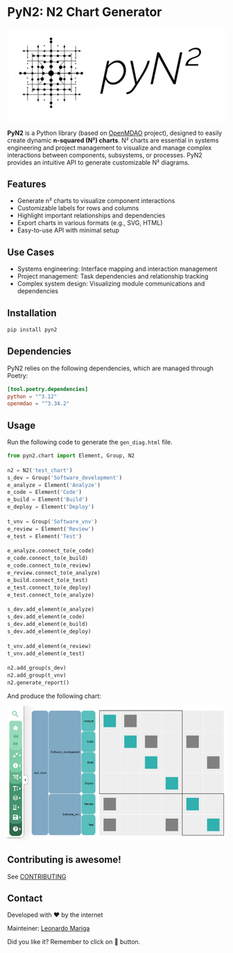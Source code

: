 # PyN2: N2 Chart Generator

<div align="center">
  <img src="https://raw.githubusercontent.com/leomariga/pyn2/main/doc/logo.jpg"><br>
</div>

**PyN2** is a Python library (based on [OpenMDAO](https://github.com/OpenMDAO/OpenMDAO) project), designed to easily create dynamic **n-squared (N²) charts**. N² charts are essential in systems engineering and project management to visualize and manage complex interactions between components, subsystems, or processes. PyN2 provides an intuitive API to generate customizable N² diagrams.

## Features
- Generate n² charts to visualize component interactions
- Customizable labels for rows and columns
- Highlight important relationships and dependencies
- Export charts in various formats (e.g., SVG, HTML)
- Easy-to-use API with minimal setup

## Use Cases
- Systems engineering: Interface mapping and interaction management
- Project management: Task dependencies and relationship tracking
- Complex system design: Visualizing module communications and dependencies

## Installation
```bash
pip install pyn2
```

## Dependencies

PyN2 relies on the following dependencies, which are managed through Poetry:

```toml
[tool.poetry.dependencies]
python = "^3.12"
openmdao = "^3.34.2"
```

## Usage

Run the following code to generate the `gen_diag.html` file.

```python
from pyn2.chart import Element, Group, N2

n2 = N2('test_chart')
s_dev = Group('Software_development')
e_analyze = Element('Analyze')
e_code = Element('Code')
e_build = Element('Build')
e_deploy = Element('Deploy')

t_vnv = Group('Software_vnv')
e_review = Element('Review')
e_test = Element('Test')

e_analyze.connect_to(e_code)
e_code.connect_to(e_build)
e_code.connect_to(e_review)
e_review.connect_to(e_analyze)
e_build.connect_to(e_test)
e_test.connect_to(e_deploy)
e_test.connect_to(e_analyze)

s_dev.add_element(e_analyze)
s_dev.add_element(e_code)
s_dev.add_element(e_build)
s_dev.add_element(e_deploy)

t_vnv.add_element(e_review)
t_vnv.add_element(e_test)

n2.add_group(s_dev)
n2.add_group(t_vnv)
n2.generate_report()
```

And produce the following chart:

<div align="center">
  <img src="https://raw.githubusercontent.com/leomariga/pyn2/main/doc/example.gif"><br>
</div>


## Contributing is awesome!

See [CONTRIBUTING](https://github.com/leomariga/pyn2/blob/main/CONTRIBUTING.md)




## Contact

Developed with :heart: by the internet


Mainteiner: [Leonardo Mariga](https://github.com/leomariga) 

Did you like it? Remember to click on :star2: button.